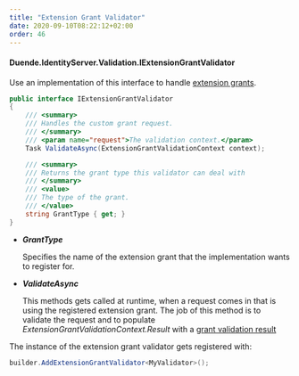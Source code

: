 ```yaml
---
title: "Extension Grant Validator"
date: 2020-09-10T08:22:12+02:00
order: 46
---
```


#### Duende.IdentityServer.Validation.IExtensionGrantValidator

Use an implementation of this interface to handle [extension grants](/identityserver/v5/tokens/extension_grants).

```cs
public interface IExtensionGrantValidator
{
    /// <summary>
    /// Handles the custom grant request.
    /// </summary>
    /// <param name="request">The validation context.</param>
    Task ValidateAsync(ExtensionGrantValidationContext context);

    /// <summary>
    /// Returns the grant type this validator can deal with
    /// </summary>
    /// <value>
    /// The type of the grant.
    /// </value>
    string GrantType { get; }
}
```

* ***GrantType***

    Specifies the name of the extension grant that the implementation wants to register for.

* ***ValidateAsync***
    
    This methods gets called at runtime, when a request comes in that is using the registered extension grant.
    The job of this method is to validate the request and to populate *ExtensionGrantValidationContext.Result* with a [grant validation result](/identityserver/v5/reference/models/grant_validation_result)

The instance of the extension grant validator gets registered with:

```cs
builder.AddExtensionGrantValidator<MyValidator>();
```